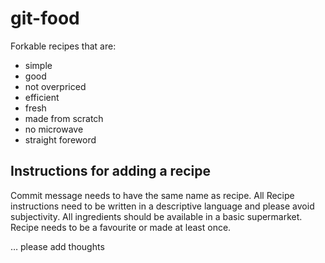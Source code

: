 # git-food

Forkable recipes that are:

- simple
- good
- not overpriced
- efficient
- fresh
- made from scratch
- no microwave
- straight foreword


## Instructions for adding a recipe

Commit message needs to have the same name as recipe. All Recipe instructions need to be written in 	a descriptive language and please avoid subjectivity. All ingredients should be available in a basic supermarket. Recipe needs to be a favourite or made at least once.

… please add thoughts